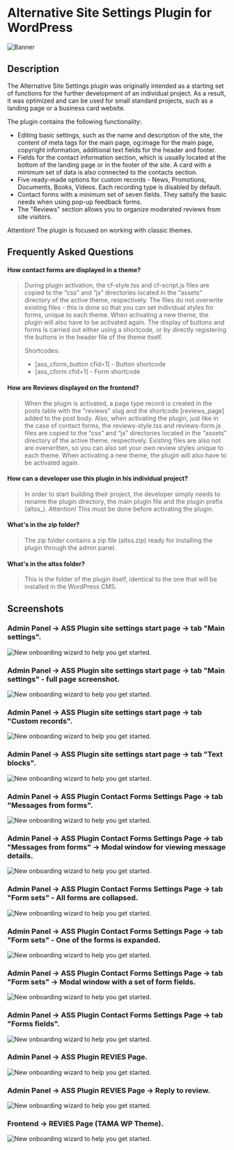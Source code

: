 # Alternative Site Settings Plugin for WordPress

![Banner](.wordpress-org/banner-1544x500.png)

## Description

The Alternative Site Settings plugin was originally intended as a starting set of functions for the further development of an individual project. As a result, it was optimized and can be used for small standard projects,
such as a landing page or a business card website.

The plugin contains the following functionality:

* Editing basic settings, such as the name and description of the site, the content of meta tags for the main page, og:image for the main page, copyright information, additional text fields for the header and footer.
* Fields for the contact information section, which is usually located at the bottom of the landing page or in the footer of the site. A card with a minimum set of data is also connected to the contacts section.
* Five ready-made options for custom records - News, Promotions, Documents, Books, Videos. Each recording type is disabled by default.
* Contact forms with a minimum set of seven fields. They satisfy the basic needs when using pop-up feedback forms.
* The "Reviews" section allows you to organize moderated reviews from site visitors.

Attention! The plugin is focused on working with classic themes.

## Frequently Asked Questions

#### How contact forms are displayed in a theme?
> During plugin activation, the cf-style.tss and cf-script.js files are copied to the “css” and “js” directories located in the “assets” directory of the active theme, respectively. The files do not
overwrite existing files - this is done so that you can set individual styles for forms, unique to each theme. When activating a new theme, the plugin will also have to be activated again.
The display of buttons and forms is carried out either using a shortcode, or by directly registering the buttons in the header file of the theme itself.
> 
> Shortcodes:
> 
> * [ass_cform_button cfid=1] - Button shortcode
> * [ass_cform cfid=1] - Form shortcode

#### How are Reviews displayed on the frontend?
> When the plugin is activated, a page type record is created in the posts table with the "reviews" slug and the shortcode [reviews_page] added to the post body.
Also, when activating the plugin, just like in the case of contact forms, the reviews-style.tss and reviews-form.js files are copied to the “css” and “js” directories located in the “assets” directory of the active theme, respectively. Existing files are also not
are overwritten, so you can also set your own review styles unique to each theme. When activating a new theme, the plugin will also have to be activated again.

#### How can a developer use this plugin in his individual project?
> In order to start building their project, the developer simply needs to rename the plugin directory, the main plugin file and the plugin prefix (altss_). Attention! This must be done before activating the plugin.

#### What's in the zip folder?
> The zip folder contains a zip file (altss.zip) ready for installing the plugin through the admin panel.

#### What's in the altss folder?
> This is the folder of the plugin itself, identical to the one that will be installed in the WordPress CMS.


## Screenshots

### Admin Panel -> ASS Plugin site settings start page -> tab "Main settings".
![New onboarding wizard to help you get started.](.wordpress-org/screenshot-1.png)


### Admin Panel -> ASS Plugin site settings start page -> tab "Main settings" - full page screenshot.
![New onboarding wizard to help you get started.](.wordpress-org/screenshot-2.png)


### Admin Panel -> ASS Plugin site settings start page -> tab "Custom records".
![New onboarding wizard to help you get started.](.wordpress-org/screenshot-3.png)


### Admin Panel -> ASS Plugin site settings start page -> tab "Text blocks".
![New onboarding wizard to help you get started.](.wordpress-org/screenshot-4.png)


### Admin Panel -> ASS Plugin Contact Forms Settings Page -> tab "Messages from forms".
![New onboarding wizard to help you get started.](.wordpress-org/screenshot-5.png)


### Admin Panel -> ASS Plugin Contact Forms Settings Page -> tab "Messages from forms" -> Modal window for viewing message details.
![New onboarding wizard to help you get started.](.wordpress-org/screenshot-6.png)


### Admin Panel -> ASS Plugin Contact Forms Settings Page -> tab "Form sets" - All forms are collapsed.
![New onboarding wizard to help you get started.](.wordpress-org/screenshot-7.png)


### Admin Panel -> ASS Plugin Contact Forms Settings Page -> tab "Form sets" - One of the forms is expanded.
![New onboarding wizard to help you get started.](.wordpress-org/screenshot-8.png)


### Admin Panel -> ASS Plugin Contact Forms Settings Page -> tab "Form sets" -> Modal window with a set of form fields.
![New onboarding wizard to help you get started.](.wordpress-org/screenshot-9.png)


### Admin Panel -> ASS Plugin Contact Forms Settings Page -> tab "Forms fields".
![New onboarding wizard to help you get started.](.wordpress-org/screenshot-10.png)


### Admin Panel -> ASS Plugin REVIES Page.
![New onboarding wizard to help you get started.](.wordpress-org/screenshot-11.png)


### Admin Panel -> ASS Plugin REVIES Page -> Reply to review.
![New onboarding wizard to help you get started.](.wordpress-org/screenshot-12.png)


### Frontend -> REVIES Page (TAMA WP Theme).
![New onboarding wizard to help you get started.](.wordpress-org/screenshot-13.png)


